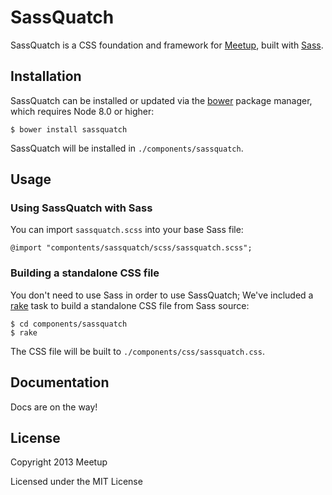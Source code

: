# SassQuatch
SassQuatch is a CSS foundation and framework for [Meetup](http://www.meetup.com), built with [Sass](http://sass-lang.com/).

## Installation

SassQuatch can be installed or updated via the [bower](https://github.com/twitter/bower) package manager, which requires Node 8.0 or higher:

	$ bower install sassquatch

SassQuatch will be installed in `./components/sassquatch`.


## Usage

### Using SassQuatch with Sass

You can import `sassquatch.scss` into your base Sass file:
	
	@import "compontents/sassquatch/scss/sassquatch.scss";



### Building a standalone CSS file

You don't need to use Sass in order to use SassQuatch; We've included a [rake](https://github.com/jimweirich/rake) task to build a standalone CSS file from Sass source:

	$ cd components/sassquatch
	$ rake

The CSS file will be built to `./components/css/sassquatch.css`.


## Documentation

Docs are on the way!

## License

Copyright 2013 Meetup

Licensed under the MIT License
